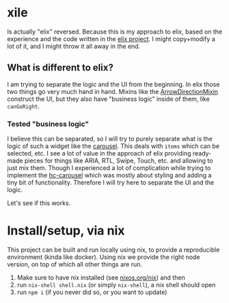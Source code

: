 # xile

Is actually "elix" reversed. Because this is my approach to elix, based on the experience
and the code written in the [elix project][elix]. I might copy+modify a lot of it, and I might
throw it all away in the end.

## What is different to elix?

I am trying to separate the logic and the UI from the beginning. In elix those two things go very much
hand in hand. Mixins like the [ArrowDirectionMixin] construct the UI, but they also have "business logic"
inside of them, like `canGoRight`.

### Tested "business logic"

I believe this can be separated, so I will try to purely separate what is the logic of such
a widget like the [carousel]. This deals with `items` which can be selected, etc.
I see a lot of value in the approach of elix providing ready-made pieces for things like
ARIA, RTL, Swipe, Touch, etc. and allowing to just mix them.
Though I experienced a lot of complication while trying to implement the [hc-carousel]
which was mostly about styling and adding a tiny bit of functionality.
Therefore I will try here to separate the UI and the logic.

Let's see if this works.

[elix]: https://github.com/elix/elix
[ArrowDirectionMixin]: https://github.com/elix/elix/blob/master/src/ArrowDirectionMixin.js
[carousel]: https://github.com/elix/elix/blob/master/src/SlidingCarousel.js
[hc-carousel]: https://github.com/holidaycheck/hc-carousel-component

# Install/setup, via nix

This project can be built and run locally using nix, to provide a reproducible environment (kinda like docker).
Using nix we provide the right node version, on top of which all other things are run.
1. Make sure to have nix installed (see [nixos.org/nix][nix]) and then
1. run `nix-shell shell.nix` (or simply `nix-shell`), a nix shell should open
1. run `npm i` (if you never did so, or you want to update)

[nix]: http://nixos.org/nix/
